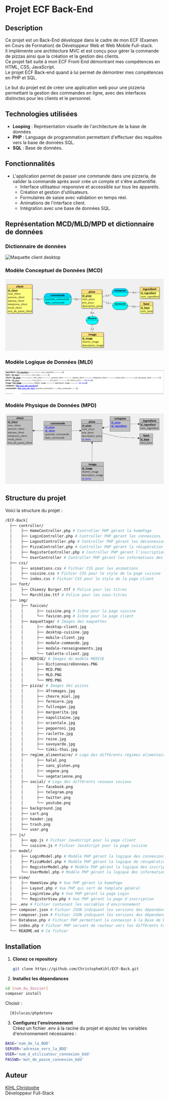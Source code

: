 # Projet ECF Back-End

## Description
Ce projet est un Back-End développé dans le cadre de mon ECF (Examen en Cours de Formation) de Développeur Web et Web Mobile Full-stack.\
Il implémente une architecture MVC et est conçu pour gérer la commande de pizzas ainsi que la création et la gestion des clients.\
Ce projet fait suite à mon ECF Front-End démontrant mes compétences en HTML, CSS, JavaScript.\
Le projet ECF Back-end quand à lui permet de démontrer mes compétences en PHP et SQL.

Le but du projet est de créer une application web pour une pizzeria permettant la gestion des commandes en ligne, avec des interfaces distinctes pour les clients et le personnel.

## Technologies utilisées

- **Looping** : Représentation visuelle de l'architecture de la base de données
- **PHP** : Language de programmation permettant d'effectuer des requêtes vers la base de données SQL.
- **SQL** : Base de données.

## Fonctionnalités

- L'application permet de passer une commande dans une pizzeria, de valider la commande après avoir crée un compte et s'être authentifié.
    - Interface utilisateur responsive et accessible sur tous les appareils.
    - Création et gestion d'utilisateurs.
    - Formulaires de saisie avec validation en temps réel.
    - Animations de l'interface client.
    - Intégration avec une base de données SQL.

## Représentation MCD/MLD/MPD et dictionnaire de données

### Dictionnaire de données
![Maquette client desktop](img/MERISE/DictionnaireDonnées.PNG  "Dictionnaire de données")

### Modèle Conceptuel de Données (MCD)
![Maquette client mobile](img/MERISE/MCD.PNG "Modèle Conceptuel de Données")

### Modèle Logique de Données (MLD)
![Maquette client tablette](img/MERISE/MLD.PNG  "Modèle Logique de Données")

### Modèle Physique de Données (MPD)
![Maquette client desktop](img/MERISE/MPD.PNG  "Modèle Conceptuel de Données")


## Structure du projet

Voici la structure du projet :
```bash
/ECF-Back│
  ├── controller/
  │    ├── HomeController.php # Controller PHP gérant la homePage
  │    ├── LoginController.php # Controller PHP gérant les connexions
  │    ├── LogoutController.php # Controller PHP gérant les déconnexions
  │    ├── PizzaController.php # Controller PHP gérant la récupération des pizzas dans la BDD
  │    ├── RegisterController.php # Controller PHP gérant l'inscriptions des utilisateurs
  │    └── UserController # Controller PHP gérant les informations des utilisateurs
  ├── css/ 
  │    ├── animations.css # Fichier CSS pour les animations
  │    ├── cuisine.css # Fichier CSS pour le style de la page cuisine
  │    └── index.css # Fichier CSS pour le style de la page client
  ├── font/ 
  │    ├── Chieezy Burger.ttf # Police pour les titres
  │    └── Marchlike.ttf # Police pour les sous-titres
  ├── img/
  │    ├── favicon/
  │    │      ├── cuisine.png # Icône pour la page cuisine
  │    │      └── favicon.png # Icône pour la page client
  │    ├── maquettage/ # Images des maquettes
  │    │      ├── desktop-client.jpg
  │    │      ├── desktop-cuisine.jpg
  │    │      ├── mobile-client.jpg
  │    │      ├── modale-commande.jpg
  │    │      ├── modale-renseignements.jpg
  │    │      └── tablette-client.jpg
  │    ├── MERISE/ # Images du modèle MERISE
  │    │      ├── DictionnaireDonnées.PNG
  │    │      ├── MCD.PNG
  │    │      ├── MLD.PNG
  │    │      └── MPD.PNG
  │    ├── pizza/ # Images des pizzas
  │    │      ├── 4fromages.jpg
  │    │      ├── chevre_miel.jpg
  │    │      ├── fermiere.jpg
  │    │      ├── fullvegan.jpg
  │    │      ├── marguerita.jpg
  │    │      ├── napolitaine.jpg
  │    │      ├── orientale.jpg
  │    │      ├── pepperoni.jpg
  │    │      ├── raclette.jpg
  │    │      ├── reine.jpg
  │    │      ├── savoyarde.jpg
  │    │      └── tikki-thai.jpg
  │    ├── regime_alimentaire/ # Logo des différents régimes alimentaires
  │    │      ├── halal.png
  │    │      ├── sans_gluten.png
  │    │      ├── vegane.png
  │    │      └── vegetarienne.png
  │    ├── social/ # Logo des différents reseaux sociaux
  │    │      ├── facebook.png
  │    │      ├── telegram.png
  │    │      ├── twitter.png
  │    │      └── youtube.png
  │    ├── background.jpg
  │    ├── cart.png
  │    ├── header.jpg
  │    ├── trash.png
  │    └── user.png
  ├── js/
  │    ├── app.js # Fichier JaveScript pour la page client
  │    └── cuisine.js # Fichier JavaScript pour la page cuisine
  ├── model/
  │    ├── LoginModel.php # Modèle PHP gérant la logique des connexions
  │    ├── PizzaModel.php # Modèle PHP gérant la logique de récupération des pizzas
  │    ├── RegisterModel.php # Modèle PHP gérant la logique des inscriptions
  │    └── UserModel.php # Modèle PHP gérant la logique des informations de l'utilisateur
  ├── view/
  │    ├── HomeView.php # Vue PHP gérant la homePage
  │    ├── Layout.php # Vue PHP qui sert de template général
  │    ├── LoginView.php # Vue PHP gérant la page Login
  │    └── RegisterView.php # Vue PHP gérant la page d'inscription
  ├── .env # Fichier contenant les variables d'environnement
  ├── composer.json # Fichier JSON indiquant les versions des dépendances
  ├── composer.json # Fichier JSON indiquant les versions des dépendances
  ├── Database.php # Fichier PHP permettant la connexion à la Base de Données
  ├── index.php # Fichier PHP servant de routeur vers les différents Controller
  └── README.md # Ce fichier

  ```
## Installation

1. **Clonez ce repository**
   ```bash
   git clone https://github.com/ChristopheKihl/ECF-Back.git
   ```

2. **Installez les dépendances**
  ```bash
  cd [nom_du_dossier]
  composer install
  ```
Choisir :
```bash
  [0]vlucas/phpdotenv
  ```

3. **Configurez l'environnement**\
   Créez un fichier .env à la racine du projet et ajoutez les variables d'environnement nécessaires :
  ```bash
  BASE='nom_de_la_BDD'
  SERVER='adresse_vers_la_BDD'
  USER='nom_d_utilisateur_connexion_bdd'
  PASSWD='mot_de_passe_connexion_bdd'
```

## Auteur

[KIHL Christophe](https://github.com/ChristopheKihl/)  
Développeur Full-Stack
